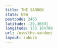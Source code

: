 ```yaml
---
title: THE SANDON
state: NSW
postcode: 2463
latitude: -29.36691
longitude: 153.104789
url: /nsw/the-sandon/
layout: suburb
---
```


